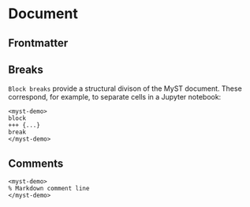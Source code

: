 # Document

## Frontmatter

## Breaks

`Block breaks` provide a structural divison of the MyST document. These correspond, for example, to separate cells in a Jupyter notebook:

```{raw} html
<myst-demo>
block
+++ {...}
break
</myst-demo>
```

## Comments

```{raw} html
<myst-demo>
% Markdown comment line
</myst-demo>
```
